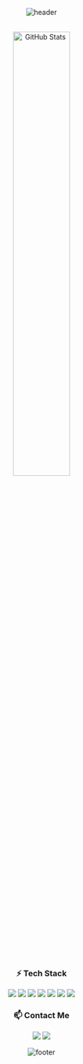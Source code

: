 <div align="center">

  ![header](https://capsule-render.vercel.app/api?type=waving&color=gradient&height=250&section=header&text=Hello%20Hand's%20World!&fontSize=50&fontColor=ffffff)
  
  <br/>
  
  <img src="https://github-readme-stats.vercel.app/api?username=handje&show_icons=true&theme=radical&rank_icon=github" alt="GitHub Stats" width="48%" />

  <br/>
  
  ### ⚡ Tech Stack
  <p align="center">
    <img src="https://img.shields.io/badge/React-61DAFB?style=flat-square&logo=React&logoColor=white"/>
    <img src="https://img.shields.io/badge/Next.js-000000?style=flat-square&logo=Next.js&logoColor=white"/>
    <img src="https://img.shields.io/badge/TypeScript-3178C6?style=flat-square&logo=TypeScript&logoColor=white"/>
    <img src="https://img.shields.io/badge/JavaScript-F7DF1E?style=flat-square&logo=JavaScript&logoColor=white"/>
    <img src="https://img.shields.io/badge/HTML5-E34F26?style=flat-square&logo=HTML5&logoColor=white"/>
    <img src="https://img.shields.io/badge/CSS-1572B6?style=flat-square&logo=CSS3&logoColor=white"/>
    <img src="https://img.shields.io/badge/Java-007396?style=flat-square&logo=Java&logoColor=white"/>
  </p>

  ### 📫 Contact Me
  <p>
    <a href="mailto:sonjieun2661@gmail.com"><img src="https://img.shields.io/badge/Email-D14836?style=flat-square&logo=Gmail&logoColor=white"/></a>
    <a href=www.linkedin.com/in/hand-jieun"><img src="https://img.shields.io/badge/LinkedIn-0077B5?style=flat-square&logo=LinkedIn&logoColor=white"/></a>
  </p>

  ![footer](https://capsule-render.vercel.app/api?type=waving&color=gradient&height=200&section=footer)

</div>

